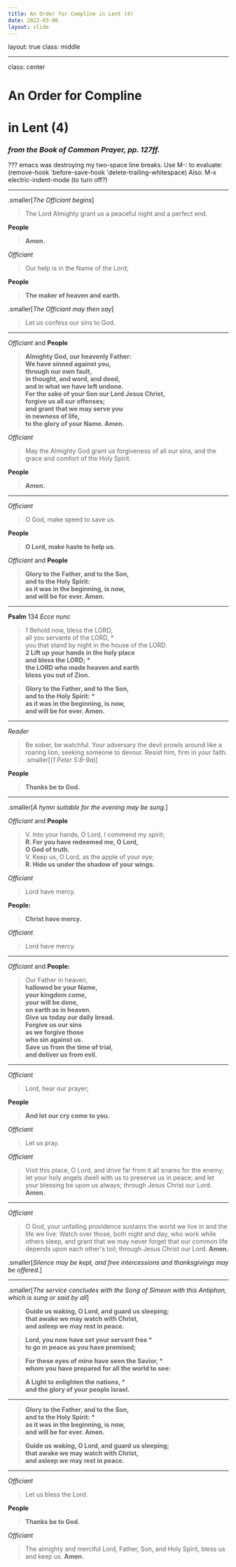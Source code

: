 ```yaml
---
title: An Order for Compline in Lent (4)
date: 2022-03-06
layout: slide
---
```

layout: true
class: middle

---
class: center
# An Order for Compline  
# in Lent (4)
### _from the Book of Common Prayer, pp. 127ff._
???
emacs was destroying my two-space line breaks.
Use M-: to evaluate:
(remove-hook 'before-save-hook 'delete-trailing-whitespace)
Also: M-x electric-indent-mode (to turn off?)

---
.smaller[*The Officiant begins*]
> The Lord Almighty grant us a peaceful night and a perfect end.

**People**
> **Amen.**

*Officiant*
> Our help is in the Name of the Lord;

**People**
> **The maker of heaven and earth.**

.smaller[*The Officiant may then say*]
> Let us confess our sins to God.

---
_Officiant_ and **People**
> **Almighty God, our heavenly Father:  
We have sinned against you,  
through our own fault,  
in thought, and word, and deed,  
and in what we have left undone.  
For the sake of your Son our Lord Jesus Christ,  
forgive us all our offenses;  
and grant that we may serve you  
in newness of life,  
to the glory of your Name.  Amen.**

*Officiant*
> May the Almighty God grant us forgiveness of all our sins, and the grace and comfort of the Holy Spirit.

**People**
> **Amen.**

---
_Officiant_
> O God, make speed to save us.

**People**
> **O Lord, make haste to help us.**

_Officiant_ and **People**
> **Glory to the Father, and to the Son,  
and to the Holy Spirit:  
as it was in the beginning, is now,  
and will be for ever.  Amen.**

---
**Psalm** 134
_Ecce nunc_

> 1 Behold now, bless the LORD,  
all you servants of the LORD, \*  
you that stand by night in the house of the LORD.  
**2 Lift up your hands in the holy place  
and bless the LORD; \*  
the LORD who made heaven and earth  
bless you out of Zion.**

> **Glory to the Father, and to the Son,  
and to the Holy Spirit: \*  
as it was in the beginning, is now,  
and will be for ever. Amen.**

---

_Reader_
> Be sober, be watchful. Your adversary the devil prowls around like a roaring lion, seeking someone to devour. Resist him, firm in your faith. 
.smaller[(_1 Peter 5:8-9a_)]

**People**
> **Thanks be to God.**

---
.smaller[_A hymn suitable for the evening may be sung._]

_Officiant_ and **People**
> V.  Into your hands, O Lord, I commend my spirit;  
> **R.  For you have redeemed me, O Lord,  
O God of truth.**  
> V.  Keep us, O Lord, as the apple of your eye;  
> **R.  Hide us under the shadow of your wings.**

_Officiant_
> Lord have mercy.

**People:**
> **Christ have mercy.**

_Officiant_
> Lord have mercy.

---
_Officiant_ and **People:**
> Our Father in heaven,  
**hallowed be your Name,  
your kingdom come,  
your will be done,  
on earth as in heaven.  
Give us today our daily bread.  
Forgive us our sins  
as we forgive those  
who sin against us.  
Save us from the time of trial,  
and deliver us from evil.**

---
_Officiant_
> Lord, hear our prayer;

**People**
> **And let our cry come to you.**

_Officiant_
> Let us pray.

_Officiant_

> Visit this place, O Lord, and drive far from it all snares for the enemy; let your holy angels dwell with us to preserve us in peace; and let your blessing be upon us always; through Jesus Christ our Lord. **Amen.**

---
_Officiant_
> O God, your unfailing providence sustains the world we live in and the life we live: Watch over those, both night and day, who work while others sleep, and grant that we may never forget that our common life depends upon each other's toil; through Jesus Christ our Lord. **Amen.**

.smaller[_Silence may be kept, and free intercessions and thanksgivings may be offered._]

---
.smaller[_The service concludes with the Song of Simeon with this Antiphon, which is sung or said by all_]

> **Guide us waking, O Lord, and guard us sleeping;  
that awake we may watch with Christ,  
and asleep we may rest in peace.**

> **Lord, you now have set your servant free \*  
 to go in peace as you have promised;**

> **For these eyes of mine have seen the Savior, \*  
 whom you have prepared for all the world to see:**

> **A Light to enlighten the nations, \*  
 and the glory of your people Israel.**

---
> **Glory to the Father, and to the Son,  
and to the Holy Spirit: \*  
 as it was in the beginning, is now,  
 and will be for ever.  Amen.**

> **Guide us waking, O Lord, and guard us sleeping;  
that awake we may watch with Christ,  
and asleep we may rest in peace.**

---
_Officiant_
> Let us bless the Lord.

**People**
> **Thanks be to God.**

_Officiant_

> The almighty and merciful Lord, Father, Son, and Holy Spirit, bless us and keep us.  **Amen.**
